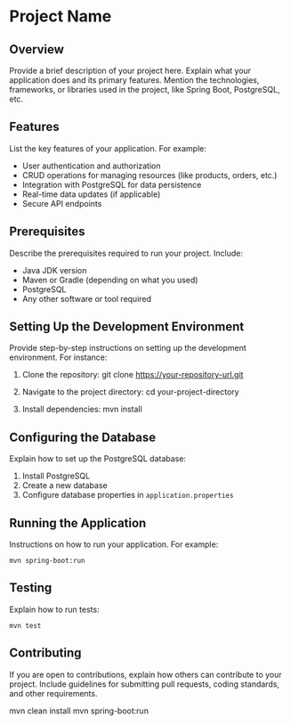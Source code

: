# Project Name

## Overview
Provide a brief description of your project here. Explain what your application does and its primary features. Mention the technologies, frameworks, or libraries used in the project, like Spring Boot, PostgreSQL, etc.

## Features
List the key features of your application. For example:
- User authentication and authorization
- CRUD operations for managing resources (like products, orders, etc.)
- Integration with PostgreSQL for data persistence
- Real-time data updates (if applicable)
- Secure API endpoints

## Prerequisites
Describe the prerequisites required to run your project. Include:
- Java JDK version
- Maven or Gradle (depending on what you used)
- PostgreSQL
- Any other software or tool required

## Setting Up the Development Environment
Provide step-by-step instructions on setting up the development environment. For instance:
1. Clone the repository:
git clone https://your-repository-url.git

2. Navigate to the project directory:
cd your-project-directory

3. Install dependencies:
mvn install


## Configuring the Database
Explain how to set up the PostgreSQL database:
1. Install PostgreSQL
2. Create a new database
3. Configure database properties in `application.properties`

## Running the Application
Instructions on how to run your application. For example:
```
mvn spring-boot:run

```

## Testing
Explain how to run tests:
```
mvn test
```

## Contributing
If you are open to contributions, explain how others can contribute to your project. Include guidelines for submitting pull requests, coding standards, and other requirements.


mvn clean install
mvn spring-boot:run
